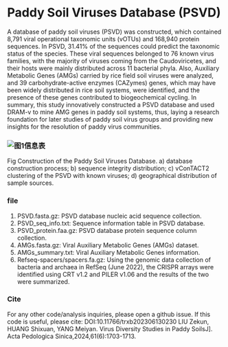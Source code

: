 # Paddy Soil Viruses Database (PSVD)
A database of paddy soil viruses (PSVD) was constructed, which contained 8,791 viral operational taxonomic units (vOTUs) and 168,940 protein sequences. In PSVD, 31.41% of the sequences could predict the taxonomic status of the species. These viral sequences belonged to 76 known virus families, with the majority of viruses coming from the Caudoviricetes, and their hosts were mainly distributed across 11 bacterial phyla. Also, Auxiliary Metabolic Genes (AMGs) carried by rice field soil viruses were analyzed, and 39 carbohydrate-active enzymes (CAZymes) genes, which may have been widely distributed in rice soil systems, were identified, and the presence of these genes contributed to biogeochemical cycling. In summary, this study innovatively constructed a PSVD database and used DRAM-v to mine AMG genes in paddy soil systems, thus, laying a research foundation for later studies of paddy soil virus groups and providing new insights for the resolution of paddy virus communities.

### ![图1信息表](https://github.com/lzk98/PSVD/assets/90882020/a9379988-080b-4ada-a158-46b396f7ff59)
Fig Construction of the Paddy Soil Viruses Database. a) database construction process; b) sequence integrity distribution; c) vConTACT2 clustering of the PSVD with known viruses; d) geographical distribution of sample sources.

### file
1. PSVD.fasta.gz: PSVD database nucleic acid sequence collection.
2. PSVD_seq_info.txt: Sequence information table in PSVD database.
3. PSVD_protein.faa.gz: PSVD database protein sequence column collection.
4. AMGs.fasta.gz: Viral Auxiliary Metabolic Genes (AMGs) dataset.
5. AMGs_summary.txt: Viral Auxiliary Metabolic Genes information.
6. Refseq-spacers/spacers.fa.gz: Using the genomic data collection of bacteria and archaea in RefSeq (June 2022), the CRISPR arrays were identified using CRT v1.2 and PILER v1.06 and the results of the two were summarized.

### Cite
For any other code/analysis inquiries, please open a github issue.
If this code is useful, please cite:
DOI:10.11766/trxb202306130230
LIU Zekun, HUANG Shixuan, YANG Meiyan. Virus Diversity Studies in Paddy SoilsJ]. Acta Pedologica Sinica,2024,61(6):1703-1713.
